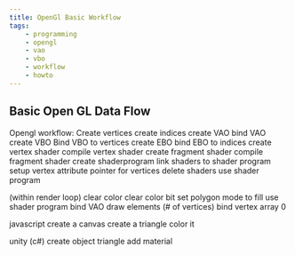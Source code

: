 ```yaml
---
title: OpenGl Basic Workflow
tags: 
    - programming
    - opengl
    - vao
    - vbo
    - workflow
    - howto
---
```


## Basic Open GL Data Flow

Opengl workflow:
Create vertices
create indices
create VAO 
bind VAO
create VBO 
Bind VBO to vertices
create EBO
bind EBO to indices
create vertex shader
compile vertex shader
create fragment shader
compile fragment shader
create shaderprogram
link shaders to shader program
setup vertex attribute pointer for vertices
delete shaders
use shader program

(within render loop)
clear color
clear color bit
set polygon mode to fill
use shader program
bind VAO
draw elements (# of vertices)
bind vertex array 0

javascript
create a canvas
create a triangle
color it

unity (c#)
create object
triangle
add material